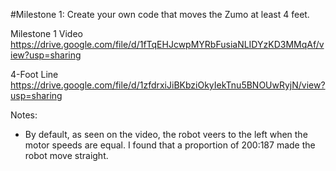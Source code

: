 #Milestone 1: Create your own code that moves the Zumo at least 4 feet.

Milestone 1 Video
https://drive.google.com/file/d/1fTqEHJcwpMYRbFusiaNLIDYzKD3MMqAf/view?usp=sharing

4-Foot Line
https://drive.google.com/file/d/1zfdrxiJiBKbziOkyIekTnu5BNOUwRyjN/view?usp=sharing

Notes: 
- By default, as seen on the video, the robot veers to the left when the motor speeds are equal. I found that a proportion of 200:187 made the robot move straight.
